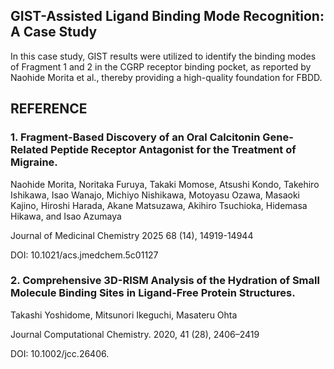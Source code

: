 ## GIST-Assisted Ligand Binding Mode Recognition: A Case Study
In this case study, GIST results were utilized to identify the binding modes of Fragment 1 and 2 in the CGRP receptor binding pocket, as reported by Naohide Morita et al., thereby providing a high-quality foundation for FBDD.

## REFERENCE
### 1. Fragment-Based Discovery of an Oral Calcitonin Gene-Related Peptide Receptor Antagonist for the Treatment of Migraine. 
Naohide Morita, Noritaka Furuya, Takaki Momose, Atsushi Kondo, Takehiro Ishikawa, Isao Wanajo, Michiyo Nishikawa, Motoyasu Ozawa, Masaoki Kajino, Hiroshi Harada, Akane Matsuzawa, Akihiro Tsuchioka, Hidemasa Hikawa, and Isao Azumaya

Journal of Medicinal Chemistry 2025 68 (14), 14919-14944

DOI: 10.1021/acs.jmedchem.5c01127

### 2. Comprehensive 3D-RISM Analysis of the Hydration of Small Molecule Binding Sites in Ligand-Free Protein Structures.

Takashi Yoshidome, Mitsunori Ikeguchi, Masateru Ohta

Journal Computational Chemistry. 2020, 41 (28), 2406–2419

DOI: 10.1002/jcc.26406.
